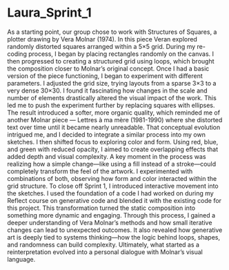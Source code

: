 # Laura_Sprint_1

As a starting point, our group chose to work with Structures of Squares, a plotter drawing by Vera Molnar (1974). In this piece Veran explored randomly distorted squares arranged within a 5×5 grid. During my re-coding process, I began by placing rectangles randomly on the canvas. I then progressed to creating a structured grid using loops, which brought the composition closer to Molnar’s original concept.
Once I had a basic version of the piece functioning, I began to experiment with different parameters. I adjusted the grid size, trying layouts from a sparse 3×3 to a very dense 30×30. I found it fascinating how changes in the scale and number of elements drastically altered the visual impact of the work. This led me to push the experiment further by replacing squares with ellipses. The result introduced a softer, more organic quality, which reminded me of another Molnar piece — Lettres à ma mère (1981-1990) where she distorted text over time until it became nearly unreadable. That conceptual evolution intrigued me, and I decided to integrate a similar process into my own sketches.
I then shifted focus to exploring color and form. Using red, blue, and green with reduced opacity, I aimed to create overlapping effects that added depth and visual complexity. A key moment in the process was realizing how a simple change—like using a fill instead of a stroke—could completely transform the feel of the artwork. I experimented with combinations of both, observing how form and color interacted within the grid structure.
To close off Sprint 1, I introduced interactive movement into the sketches. I used the foundation of a code I had worked on during my Reflect course on generative code and blended it with the existing code for this project. This transformation turned the static composition into something more dynamic and engaging. 
Through this process, I gained a deeper understanding of Vera Molnar’s methods and how small iterative changes can lead to unexpected outcomes. It also revealed how generative art is deeply tied to systems thinking—how the logic behind loops, shapes, and randomness can build complexity. Ultimately, what started as a reinterpretation evolved into a personal dialogue with Molnar’s visual language.

